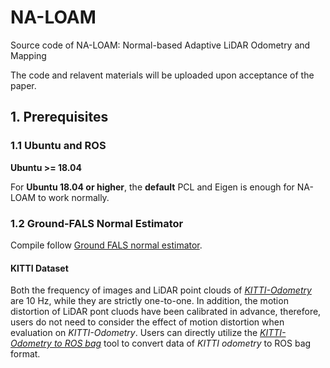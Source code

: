 # NA-LOAM
Source code of NA-LOAM: Normal-based Adaptive LiDAR Odometry and Mapping


The code and relavent materials will be uploaded upon acceptance of the paper.


## 1. Prerequisites
### 1.1 **Ubuntu** and **ROS**
**Ubuntu >= 18.04**

For **Ubuntu 18.04 or higher**, the **default** PCL and Eigen is enough for NA-LOAM to work normally.

[//]: # ()
[//]: # (ROS    >= Melodic. [ROS Installation]&#40;http://wiki.ros.org/ROS/Installation&#41;)

### 1.2 Ground-FALS Normal Estimator
Compile follow [Ground FALS normal estimator](https://github.com/tiev-tongji/RingFalsNormal).

#### KITTI Dataset
Both the frequency of images and LiDAR point clouds of  [*KITTI-Odometry*](https://www.cvlibs.net/datasets/kitti/eval_odometry.php) are 10 Hz, while they are strictly one-to-one. In addition, the motion distortion of LiDAR pont cluods have been calibrated in advance, therefore, users do not need to consider the effect of motion distortion when evaluation on *KITTI-Odometry*. Users can directly utilize the [*KITTI-Odometry to ROS bag*](https://github.com/ZikangYuan/kitti2bag) tool to convert data of *KITTI odometry* to ROS bag format.
